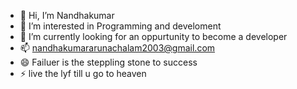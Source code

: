 - 👋 Hi, I’m Nandhakumar
- 👀 I’m interested in Programming and develoment
- 🌱 I’m currently looking for an oppurtunity to become a developer
- 📫 nandhakumararunachalam2003@gmail.com
- 😄 Failuer is the steppling stone to success
- ⚡ live the lyf till u go to heaven

<!---
Nandha-Kumar-cs/Nandha-Kumar-cs is a ✨ special ✨ repository because its `README.md` (this file) appears on your GitHub profile.
You can click the Preview link to take a look at your changes.
--->

